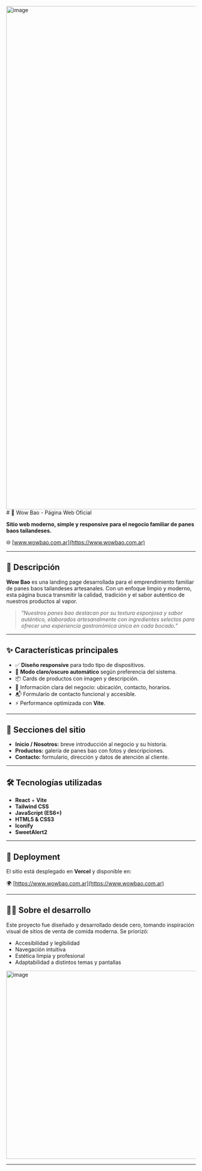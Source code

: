 <img width="2543" height="1334" alt="image" src="https://github.com/user-attachments/assets/44c0bc28-b9cb-419a-b08c-e3a5b4afed19" /># 🥢 Wow Bao - Página Web Oficial

**Sitio web moderno, simple y responsive para el negocio familiar de panes baos tailandeses.**

🌐 [www.wowbao.com.ar](https://www.wowbao.com.ar)

---

## 🧾 Descripción

**Wow Bao** es una landing page desarrollada para el emprendimiento familiar de panes baos tailandeses artesanales. Con un enfoque limpio y moderno, esta página busca transmitir la calidad, tradición y el sabor auténtico de nuestros productos al vapor.

> _"Nuestros panes bao destacan por su textura esponjosa y sabor auténtico, elaborados artesanalmente con ingredientes selectos para ofrecer una experiencia gastronómica única en cada bocado."_

---

## ✨ Características principales

- ✅ **Diseño responsive** para todo tipo de dispositivos.
- 🎨 **Modo claro/oscuro automático** según preferencia del sistema.
- 📦 Cards de productos con imagen y descripción.
- 📍 Información clara del negocio: ubicación, contacto, horarios.
- 📬 Formulario de contacto funcional y accesible.
- ⚡ Performance optimizada con **Vite**.

---

## 📁 Secciones del sitio

- **Inicio / Nosotros:** breve introducción al negocio y su historia.
- **Productos:** galería de panes bao con fotos y descripciones.
- **Contacto:** formulario, dirección y datos de atención al cliente.

---

## 🛠️ Tecnologías utilizadas

- **React** + **Vite**  
- **Tailwind CSS**  
- **JavaScript (ES6+)**  
- **HTML5 & CSS3**  
- **Iconify**
- **SweetAlert2**

---

## 🚀 Deployment

El sitio está desplegado en **Vercel** y disponible en:

🌍 [https://www.wowbao.com.ar](https://www.wowbao.com.ar)

---

## 👨‍💻 Sobre el desarrollo

Este proyecto fue diseñado y desarrollado desde cero, tomando inspiración visual de sitios de venta de comida moderna. Se priorizó:

- Accesibilidad y legibilidad
- Navegación intuitiva
- Estética limpia y profesional
- Adaptabilidad a distintos temas y pantallas

<img width="951" height="499" alt="image" src="https://github.com/user-attachments/assets/a7de1a62-baa2-454c-ab77-b5ef6c5ea843" />

---

